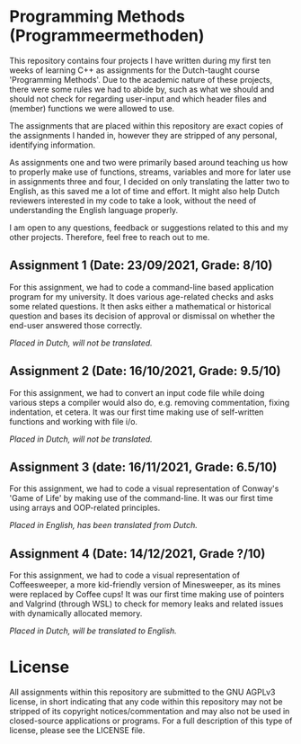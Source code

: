 # Programming Methods (Programmeermethoden)
This repository contains four projects I have written during my first ten weeks
of learning C++ as assignments for the Dutch-taught course 
'Programming Methods'. Due to the academic nature of these projects, there were
some rules we had to abide by, such as what we should and should not check for 
regarding user-input and which header files and (member) functions we were 
allowed to use.

The assignments that are placed within this repository are exact copies of the 
assignments I handed in, however they are stripped of any personal, identifying 
information.

As assignments one and two were primarily based around teaching us how to 
properly make use of functions, streams, variables and more for later use in
assignments three and four, I decided on only translating the latter two to 
English, as this saved me a lot of time and effort. It might also help Dutch 
reviewers interested in my code to take a look, without the need of 
understanding the English language properly.

I am open to any questions, feedback or suggestions related to this and my 
other projects. Therefore, feel free to reach out to me.
## Assignment 1 (Date: 23/09/2021, Grade: 8/10)
For this assignment, we had to code a command-line based application program for
my university. It does various age-related checks and asks some related 
questions.
It then asks either a mathematical or historical question and bases its decision
of approval or dismissal on whether the end-user answered those correctly.

_Placed in Dutch, will not be translated._

## Assignment 2 (Date: 16/10/2021, Grade: 9.5/10)
For this assignment, we had to convert an input code file while doing various 
steps a compiler would also do, e.g. removing commentation, fixing indentation, 
et cetera. It was our first time making use of self-written functions and 
working with file i/o.

_Placed in Dutch, will not be translated._

## Assignment 3 (date: 16/11/2021, Grade: 6.5/10)
For this assignment, we had to code a visual representation of Conway's 'Game of
Life' by making use of the command-line. It was our first time using arrays and 
OOP-related principles.

_Placed in English, has been translated from Dutch._

## Assignment 4 (Date: 14/12/2021, Grade ?/10)
For this assignment, we had to code a visual representation of Coffeesweeper,
a more kid-friendly version of Minesweeper, as its mines were replaced by Coffee
cups! It was our first time making use of pointers and Valgrind (through WSL) 
to check for memory leaks and related issues with dynamically allocated memory.

_Placed in Dutch, will be translated to English._
# License
All assignments within this repository are submitted to the GNU AGPLv3 license, in short indicating that any code within this repository may not be stripped of its copyright notices/commentation and may also not be used in closed-source applications or programs. For a full description of this type of license, please see the LICENSE file.
